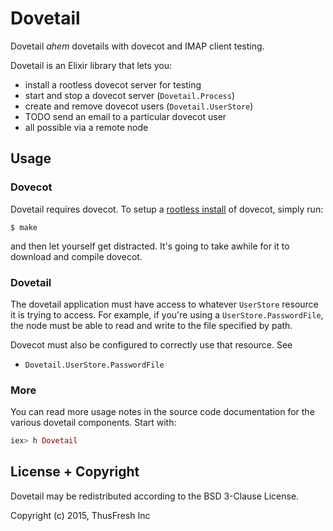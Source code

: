 # Dovetail

Dovetail *ahem* dovetails with dovecot and IMAP client testing.

Dovetail is an Elixir library that lets you:

- install a rootless dovecot server for testing
- start and stop a dovecot server (`Dovetail.Process`)
- create and remove dovecot users (`Dovetail.UserStore`)
- TODO send an email to a particular dovecot user
- all possible via a remote node

## Usage

### Dovecot

Dovetail requires dovecot. To setup a
[rootless install](http://wiki2.dovecot.org/HowTo/Rootless) of dovecot, simply
run:

```shell
$ make
```

and then let yourself get distracted. It's going to take awhile for it to
download and compile dovecot.

### Dovetail

The dovetail application must have access to whatever `UserStore` resource it is
trying to access. For example, if you're using a `UserStore.PasswordFile`, the
node must be able to read and write to the file specified by path.

Dovecot must also be configured to correctly use that resource. See

- `Dovetail.UserStore.PasswordFile`

### More

You can read more usage notes in the source code documentation for the various
dovetail components. Start with:

```elixir
iex> h Dovetail
```

## License + Copyright

Dovetail may be redistributed according to the BSD 3-Clause License.

Copyright (c) 2015, ThusFresh Inc
